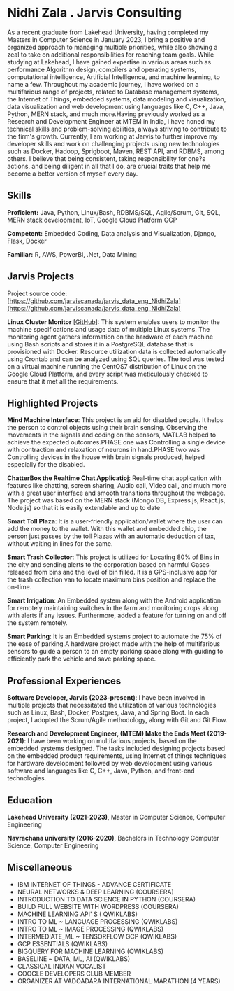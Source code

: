 # Nidhi Zala . Jarvis Consulting

As a recent graduate from Lakehead University, having completed my Masters in Computer Science in January 2023, I bring a positive and organized approach to managing multiple priorities, while also showing a zeal to take on additional responsibilities for reaching team goals. While studying at Lakehead, I have gained expertise in various areas such as performance Algorithm design, compilers and  operating systems, computational intelligence, Artificial Intelligence, and machine learning, to name a few. Throughout my academic journey, I have worked on a multifarious range of projects, related to  Database management systems, the Internet of Things, embedded systems, data modeling and visualization, data visualization and web development using languages like C, C++, Java, Python, MERN stack, and much more.Having previously worked as a Research and Development Engineer at MTEM in India, I have honed my technical skills and problem-solving abilities, always striving to contribute to the firm's growth. Currently, I am working at Jarvis to further improve my developer skills and work on challenging projects using new technologies such as Docker, Hadoop, Sprigboot, Maven, REST API, and RDBMS, among others. I believe that being consistent, taking responsibility for one?s actions, and being diligent in all that I do, are crucial traits that help me become a better version of myself every day.

## Skills

**Proficient:** Java, Python, Linux/Bash, RDBMS/SQL, Agile/Scrum, Git, SQL, MERN stack development, IoT, Google Cloud Platform GCP

**Competent:** Embedded Coding, Data analysis and Visualization, Django, Flask, Docker

**Familiar:** R, AWS, PowerBI, .Net, Data Mining

## Jarvis Projects

Project source code: [https://github.com/jarviscanada/jarvis_data_eng_NidhiZala](https://github.com/jarviscanada/jarvis_data_eng_NidhiZala)


**Linux Cluster Monitor** [[GitHub](https://github.com/jarviscanada/jarvis_data_eng_NidhiZala/tree/master/linux_sql)]: This system enables users to monitor the machine specifications and usage data of multiple Linux systems. The monitoring agent gathers information on the hardware of each machine using Bash scripts and stores it in a PostgreSQL database that is provisioned with Docker. Resource utilization data is collected automatically using Crontab and can be analyzed using SQL queries. The tool was tested on a virtual machine running the CentOS7 distribution of Linux on the Google Cloud Platform, and every script was meticulously checked to ensure that it met all the requirements.


## Highlighted Projects
**Mind Machine Interface**: This project is an aid for disabled people. It helps the person to control objects using their brain sensing. Observing the movements in the signals and coding on the sensors, MATLAB helped to achieve the expected outcomes.PHASE one was Controlling a single device with contraction and relaxation of neurons in hand.PHASE two was Controlling devices in the house with brain signals produced, helped especially for the disabled.

**ChatterBox the Realtime Chat Applicatioj**: Real-time chat application with features like chatting, screen sharing, Audio call, Video call, and much more with a great user interface and smooth transitions throughout the webpage. The project was based on the MERN stack (Mongo DB, Express.js, React.js, Node.js) so that it is easily extendable and up to date

**Smart Toll Plaza**: It is a user-friendly application/wallet where the user can add the money to the wallet. With this wallet and embedded chip, the person just passes by the toll Plazas with an automatic deduction of tax, without waiting in lines for the same.

**Smart Trash Collector**: This project is utilized for Locating 80% of Bins in the city and sending alerts to the corporation based on harmful Gases released from bins and the level of bin filled. It is a GPS-inclusive app for the trash collection van to locate maximum bins position and replace the on-time.

**Smart Irrigation**: An Embedded system along with the Android application for remotely maintaining switches in the farm and monitoring crops along with alerts if any issues. Furthermore, added a feature for turning on and off the system remotely.

**Smart Parking**: It is an Embedded systems project to automate the 75% of the ease of parking.A hardware project made with the help of multifarious sensors to guide a person to an empty parking space along with guiding to efficiently park the vehicle and save parking space.


## Professional Experiences

**Software Developer, Jarvis (2023-present)**: I have been involved in multiple projects that necessitated the utilization of various technologies such as Linux, Bash, Docker, Postgres, Java, and Spring Boot. In each project, I adopted the Scrum/Agile methodology, along with Git and Git Flow.

**Research and Development Engineer, (MTEM) Make the Ends Meet (2019-2021)**: I have been working on multifarious projects, based on the embedded systems designed. The tasks included designing projects based on the embedded product requirements, using Internet of things techniques for hardware development followed by web development using various software and languages like C, C++, Java, Python, and front-end technologies.


## Education
**Lakehead University (2021-2023)**, Master in  Computer Science, Computer Engineering

**Navrachana university (2016-2020)**, Bachelors in Technology Computer Science, Computer Engineering


## Miscellaneous
- IBM INTERNET OF THINGS - ADVANCE CERTIFICATE
- NEURAL NETWORKS & DEEP LEARNING (COURSERA)
- INTRODUCTION TO DATA SCIENCE IN PYTHON (COURSERA)
- BUILD FULL WEBSITE WITH WORDPRESS (COURSERA)
- MACHINE LEARNING API' S ( QWIKLABS)
- INTRO TO ML ~ LANGUAGE PROCESSING (QWIKLABS)
- INTRO TO ML ~ IMAGE PROCESSING (QWIKLABS)
- INTERMEDIATE_ML ~ TENSORFLOW GCP (QWIKLABS)
- GCP ESSENTIALS (QWIKLABS)
- BIGQUERY FOR MACHINE LEARNING (QWIKLABS)
- BASELINE ~ DATA, ML, AI (QWIKLABS)
- CLASSICAL INDIAN VOCALIST
- GOOGLE DEVELOPERS CLUB MEMBER
- ORGANIZER AT VADOADARA INTERNATIONAL MARATHON (4 YEARS)